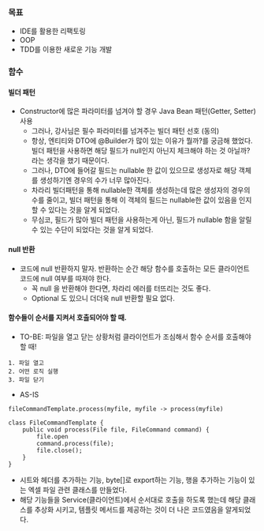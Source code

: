 ### 목표
- IDE를 활용한 리팩토링
- OOP
- TDD를 이용한 새로운 기능 개발


### 함수
#### 빌더 패턴
- Constructor에 많은 파라미터를 넘겨야 할 경우 Java Bean 패턴(Getter, Setter) 사용
  - 그러나, 강사님은 필수 파라미터를 넘겨주는 빌더 패턴 선호 (동의)
  - 항상, 엔티티와 DTO에 @Builder가 많이 있는 이유가 뭘까?를 궁금해 했었다. 빌더 패턴을 사용하면 해당 필드가 null인지 아닌지 체크해야 하는 것 아닐까? 라는 생각을 했기 때문이다.
  - 그러나, DTO에 들어갈 필드는 nullable 한 값이 있으므로 생성자로 해당 객체를 생성하기엔 경우의 수가 너무 많아진다.
  - 차라리 빌더패턴을 통해 nullable한 객체를 생성하는데 많은 생성자의 경우의 수를 줄이고, 빌더 패턴을 통해 이 객체의 필드는 nullable한 값이 있음을 인지 할 수 있다는 것을 알게 되었다.
  - 무심코, 필드가 많아 빌더 패턴을 사용하는게 아닌, 필드가 nullable 함을 알릴 수 있는 수단이 되었다는 것을 알게 되었다.
#### null 반환
- 코드에 null 반환하지 말자. 반환하는 순간 해당 함수를 호출하는 모든 클라이언트 코드에 null 여부를 따져야 한다.
  - 꼭 null 을 반환해야 한다면, 차라리 에러를 터뜨리는 것도 좋다.
  - Optional<T> 도 있으니 더더욱 null 반환할 필요 없다. 

#### 함수들이 순서를 지켜서 호출되어야 할 때.
- TO-BE: 파일을 열고 닫는 상황처럼 클라이언트가 조심해서 함수 순서를 호출해야 할 때!
```angular2html
1. 파일 열고
2. 어떤 로직 실행
3. 파일 닫기
```

- AS-IS
```angular2html
fileCommandTemplate.process(myfile, myfile -> process(myfile)

class FileCommandTemplate {
    public void process(File file, FileCommand command) {
        file.open
        command.process(file);
        file.close();
    }
}
```

- 시트와 헤더를 추가하는 기능, byte[]로 export하는 기능, 행을 추가하는 기능이 있는 엑셀 파일 관련 클래스를 만들었다.
- 해당 기능들을 Service(클라이언트)에서 순서대로 호출을 하도록 했는데 해당 클래스를 추상화 시키고, 템플릿 메서드를 제공하는 것이 더 나은 코드였음을 알게되었다.